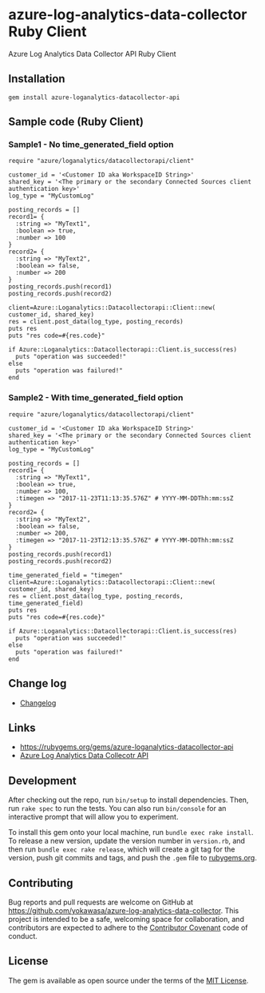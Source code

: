 # azure-log-analytics-data-collector Ruby Client
Azure Log Analytics Data Collector API Ruby Client

## Installation
```
gem install azure-loganalytics-datacollector-api
```

## Sample code (Ruby Client)
### Sample1 - No time_generated_field option
```
require "azure/loganalytics/datacollectorapi/client"

customer_id = '<Customer ID aka WorkspaceID String>'
shared_key = '<The primary or the secondary Connected Sources client authentication key>'
log_type = "MyCustomLog"

posting_records = []
record1= {
  :string => "MyText1",
  :boolean => true,
  :number => 100
}
record2= {
  :string => "MyText2",
  :boolean => false,
  :number => 200
}
posting_records.push(record1)
posting_records.push(record2)

client=Azure::Loganalytics::Datacollectorapi::Client::new( customer_id, shared_key)
res = client.post_data(log_type, posting_records)
puts res
puts "res code=#{res.code}"

if Azure::Loganalytics::Datacollectorapi::Client.is_success(res)
  puts "operation was succeeded!"
else
  puts "operation was failured!"
end
```

### Sample2 - With time_generated_field option
```
require "azure/loganalytics/datacollectorapi/client"

customer_id = '<Customer ID aka WorkspaceID String>'
shared_key = '<The primary or the secondary Connected Sources client authentication key>'
log_type = "MyCustomLog"

posting_records = []
record1= {
  :string => "MyText1",
  :boolean => true,
  :number => 100,
  :timegen => "2017-11-23T11:13:35.576Z" # YYYY-MM-DDThh:mm:ssZ
}
record2= {
  :string => "MyText2",
  :boolean => false,
  :number => 200,
  :timegen => "2017-11-23T12:13:35.576Z" # YYYY-MM-DDThh:mm:ssZ
}
posting_records.push(record1)
posting_records.push(record2)

time_generated_field = "timegen"
client=Azure::Loganalytics::Datacollectorapi::Client::new( customer_id, shared_key)
res = client.post_data(log_type, posting_records, time_generated_field)
puts res
puts "res code=#{res.code}"

if Azure::Loganalytics::Datacollectorapi::Client.is_success(res)
  puts "operation was succeeded!"
else
  puts "operation was failured!"
end
```

## Change log

* [Changelog](ChangeLog.md)

## Links

* https://rubygems.org/gems/azure-loganalytics-datacollector-api
* [Azure Log Analytics Data Collecotr API](https://docs.microsoft.com/en-us/azure/log-analytics/log-analytics-data-collector-api)

## Development

After checking out the repo, run `bin/setup` to install dependencies. Then, run `rake spec` to run the tests. You can also run `bin/console` for an interactive prompt that will allow you to experiment.

To install this gem onto your local machine, run `bundle exec rake install`. To release a new version, update the version number in `version.rb`, and then run `bundle exec rake release`, which will create a git tag for the version, push git commits and tags, and push the `.gem` file to [rubygems.org](https://rubygems.org).

## Contributing

Bug reports and pull requests are welcome on GitHub at https://github.com/yokawasa/azure-log-analytics-data-collector. This project is intended to be a safe, welcoming space for collaboration, and contributors are expected to adhere to the [Contributor Covenant](http://contributor-covenant.org) code of conduct.

## License

The gem is available as open source under the terms of the [MIT License](http://opensource.org/licenses/MIT).


